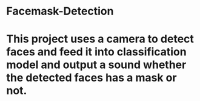 # Facemask-Detection
# This project uses a camera to detect faces and feed it into classification model and output a sound whether the detected faces has a mask or not.
